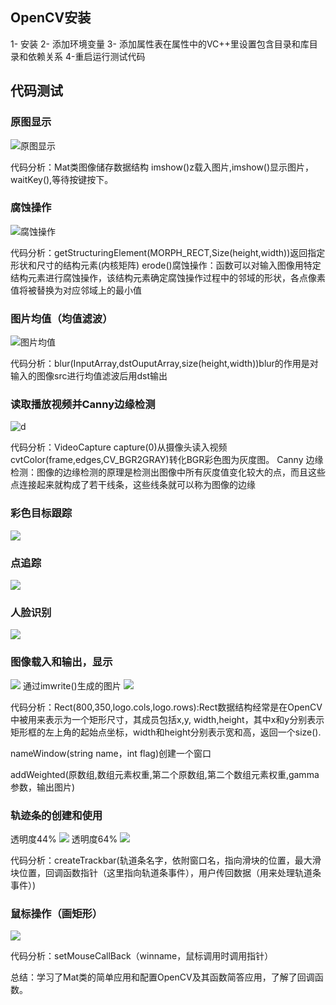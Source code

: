 ## OpenCV安装
1- 安装
2- 添加环境变量
3- 添加属性表在属性中的VC++里设置包含目录和库目录和依赖关系
4-重启运行测试代码
## 代码测试
### 原图显示
![原图显示](1.png)

代码分析：Mat类图像储存数据结构 imshow()z载入图片,imshow()显示图片，waitKey(),等待按键按下。

### 腐蚀操作
![腐蚀操作](2.png)
 
 代码分析：getStructuringElement(MORPH_RECT,Size(height,width))返回指定形状和尺寸的结构元素(内核矩阵) erode()腐蚀操作：函数可以对输入图像用特定结构元素进行腐蚀操作，该结构元素确定腐蚀操作过程中的邻域的形状，各点像素值将被替换为对应邻域上的最小值

 ### 图片均值（均值滤波）

 ![图片均值](3.png)

代码分析：blur(InputArray,dstOuputArray,size(height,width))blur的作用是对输入的图像src进行均值滤波后用dst输出

### 读取播放视频并Canny边缘检测
![d](4.png)

代码分析：VideoCapture capture(0)从摄像头读入视频
cvtColor(frame,edges,CV_BGR2GRAY)转化BGR彩色图为灰度图。
Canny 边缘检测：图像的边缘检测的原理是检测出图像中所有灰度值变化较大的点，而且这些点连接起来就构成了若干线条，这些线条就可以称为图像的边缘

### 彩色目标跟踪
![](5.png)

### 点追踪

![](6.png)

### 人脸识别
![](11.jpg)

### 图像载入和输出，显示

![](7.png)
通过imwrite()生成的图片
![](8.png)

代码分析：Rect(800,350,logo.cols,logo.rows):Rect数据结构经常是在OpenCV中被用来表示为一个矩形尺寸，其成员包括x,y, width,height，其中x和y分别表示矩形框的左上角的起始点坐标，width和height分别表示宽和高，返回一个size().

nameWindow(string name，int flag)创建一个窗口


addWeighted(原数组,数组元素权重,第二个原数组,第二个数组元素权重,gamma参数，输出图片)

### 轨迹条的创建和使用
透明度44%
![](9.png)
透明度64%
![](10.png)

代码分析：createTrackbar(轨道条名字，依附窗口名，指向滑块的位置，最大滑块位置，回调函数指针（这里指向轨道条事件），用户传回数据（用来处理轨道条事件）)

### 鼠标操作（画矩形）

![](11.png)

代码分析：setMouseCallBack（winname，鼠标调用时调用指针）

总结：学习了Mat类的简单应用和配置OpenCV及其函数简答应用，了解了回调函数。
